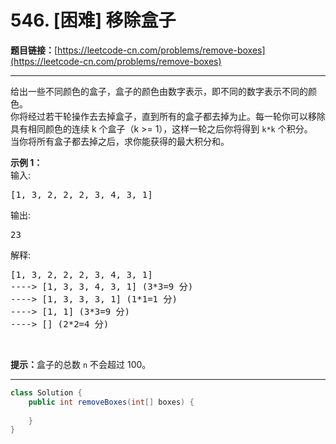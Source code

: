 # 546. [困难] 移除盒子

**题目链接：**[https://leetcode-cn.com/problems/remove-boxes](https://leetcode-cn.com/problems/remove-boxes)

---

<div class="content__1Y2H">
 <div class="notranslate">
  <p>给出一些不同颜色的盒子，盒子的颜色由数字表示，即不同的数字表示不同的颜色。<br> 你将经过若干轮操作去去掉盒子，直到所有的盒子都去掉为止。每一轮你可以移除具有相同颜色的连续 k 个盒子（k&nbsp;&gt;= 1），这样一轮之后你将得到 <code>k*k</code> 个积分。<br> 当你将所有盒子都去掉之后，求你能获得的最大积分和。</p> 
  <p><strong>示例 1：</strong><br> 输入:</p> 
  <pre class="language-text">[1, 3, 2, 2, 2, 3, 4, 3, 1]
</pre> 
  <p>输出:</p> 
  <pre class="language-text">23
</pre> 
  <p>解释:</p> 
  <pre class="language-text">[1, 3, 2, 2, 2, 3, 4, 3, 1] 
----&gt; [1, 3, 3, 4, 3, 1] (3*3=9 分) 
----&gt; [1, 3, 3, 3, 1] (1*1=1 分) 
----&gt; [1, 1] (3*3=9 分) 
----&gt; [] (2*2=4 分)
</pre> 
  <p>&nbsp;</p> 
  <p><strong>提示：</strong>盒子的总数 <code>n</code> 不会超过 100。</p> 
 </div>
</div>

---

```java
class Solution {
    public int removeBoxes(int[] boxes) {
        
    }
}
```